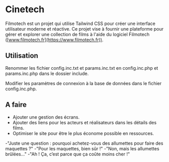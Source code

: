 # Cinetech

Filmotech est un projet qui utilise Tailwind CSS pour créer une interface utilisateur moderne et réactive. Ce projet vise à fournir une plateforme pour gérer et explorer une collection de films à l'aide du logiciel Filmotech ([www.filmotech.fr](https://www.filmotech.fr)).

## Utilisation

Renommer les fichier config.inc.txt et params.inc.txt en config.inc.php et params.inc.php dans le dossier include.

Modifier les paramètres de connexion à la base de données dans le fichier config.inc.php.

## A faire
- Ajouter une gestion des écrans.
- Ajouter des liens pour les acteurs et réalisateurs dans les détails des films.
- Optimiser le site pour être le plus économe possible en ressources.


-"Juste une question : pourquoi achetez-vous des allumettes pour faire des maquettes ?"
-"Pour les maquettes, bien sûr !"
-"Non, mais les allumettes brûlées..."
-"Ah ! Ça, c’est parce que ça coûte moins cher !"